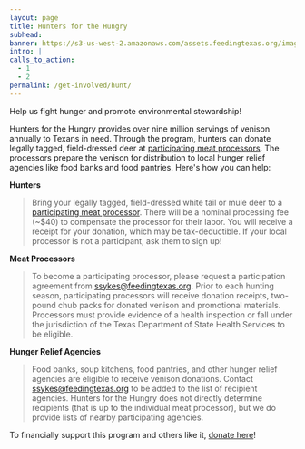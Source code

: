 ```yaml
---
layout: page
title: Hunters for the Hungry
subhead:
banner: https://s3-us-west-2.amazonaws.com/assets.feedingtexas.org/images/banners/Hunter-for-the-Hungry-Banner.png
intro: |
calls_to_action:
  - 1
  - 2
permalink: /get-involved/hunt/
---
```

Help us fight hunger and promote environmental stewardship! 

Hunters for the Hungry provides over nine million servings of venison annually to Texans in need. Through the program, hunters can donate legally tagged, field-dressed deer at [participating meat processors](https://s3-us-west-2.amazonaws.com/assets.feedingtexas.org/pdf/Hunters-for-the-Hungry-Processors.pdf). The processors prepare the venison for distribution to local hunger relief agencies like food banks and food pantries. Here's how you can help:    

**Hunters**    
> Bring your legally tagged, field-dressed white tail or mule deer to a [participating meat processor](https://s3-us-west-2.amazonaws.com/assets.feedingtexas.org/pdf/Hunters-for-the-Hungry-Processors.pdf). There will be a nominal processing fee (~$40) to compensate the processor for their labor. You will receive a receipt for your donation, which may be tax-deductible. If your local processor is not a participant, ask them to sign up!

**Meat Processors**    
> To become a participating processor, please request a participation agreement from ssykes@feedingtexas.org. Prior to each hunting season, participating processors will receive donation receipts, two-pound chub packs for donated venison and promotional materials. Processors must provide evidence of a health inspection or fall under the jurisdiction of the Texas Department of State Health Services to be eligible.

**Hunger Relief Agencies**    
> Food banks, soup kitchens, food pantries, and other hunger relief agencies are eligible to receive venison donations. Contact ssykes@feedingtexas.org to be added to the list of recipient agencies. Hunters for the Hungry does not directly determine recipients (that is up to the individual meat processor), but we do provide lists of nearby participating agencies.

To financially support this program and others like it, [donate here](https://donatenow.networkforgood.org/feeding-texas)!
